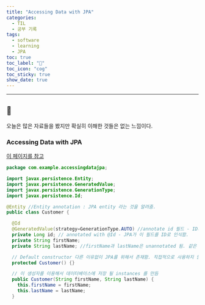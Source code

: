 ```yaml
---
title: "Accessing Data with JPA"
categories:
  - TIL
  - 공부 기록
tags:
  - software
  - learning
  - JPA
toc: true
toc_label: "👷"
toc_icon: "cog"
toc_sticky: true
show_date: true
---
```

__________________

## 💭
오늘은 많은 자료들을 봤지만 확실히 이해한 것들은 없는 느낌이다.

### Accessing Data with JPA
[이 페이지를 참고](https://spring.io/guides/gs/accessing-data-jpa/)
```java
package com.example.accessingdatajpa;

import javax.persistence.Entity;
import javax.persistence.GeneratedValue;
import javax.persistence.GenerationType;
import javax.persistence.Id;

@Entity //Entity annotation : JPA entity 라는 것을 알려줌.
public class Customer {

  @Id
  @GeneratedValue(strategy=GenerationType.AUTO) //annotate id 필드 - ID가 자동으로 만들어져야 한다는 것을 알려줌.
  private Long id; // annotated with @Id - JPA가 이 필드를 ID로 인식함.
  private String firstName;
  private String lastName; //firstName과 lastName은 unannotated 됨. 같은 이름으로 columns에 mapped 되었다고 여겨짐

  // Default constructor 다른 이유없이 JPA를 위해서 존재함. 직접적으로 사용하지 않기 때문에 protedted로 지정.
  protected Customer() {}

  // 이 생성자를 이용해서 데이터베이스에 저장 될 instances 를 만듬  
  public Customer(String firstName, String lastName) {
    this.firstName = firstName;
    this.lastName = lastName;
  }

```

